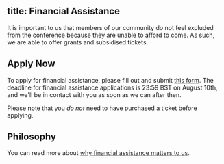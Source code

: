 title: Financial Assistance
---

It is important to us that members of our community do not feel excluded from
the conference because they are unable to afford to come.  As such, we are able
to offer grants and subsidised tickets.

## Apply Now

To apply for financial assistance, please fill out and submit [this
form](https://hq.pyconuk.org/grants/applications/new/).  The deadline for
financial assistance applications is 23:59 BST on August 10th, and we'll be in
contact with you as soon as we can after then.

Please note that you *do not* need to have purchased a ticket before applying.

## Philosophy

You can read more about [why financial assistance matters to
us](/financial-assistance/philosophy/).
